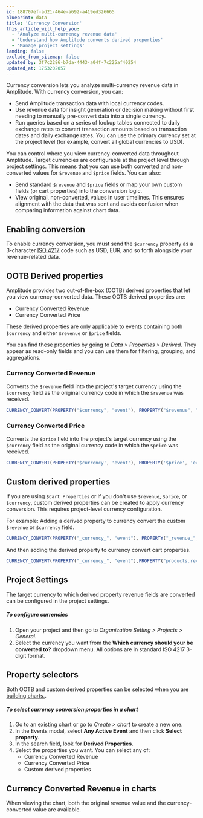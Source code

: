 ```yaml
---
id: 188707ef-ad21-464e-a692-a419ed326665
blueprint: data
title: 'Currency Conversion'
this_article_will_help_you:
  - 'Analyze multi-currency revenue data'
  - 'Understand how Amplitude converts derived properties'
  - 'Manage project settings'
landing: false
exclude_from_sitemap: false
updated_by: 3f7c2286-b7da-4443-a04f-7c225af40254
updated_at: 1753202057
---
```


Currency conversion lets you analyze multi-currency revenue data in Amplitude. With currency conversion, you can:
- Send Amplitude transaction data with local currency codes.
- Use revenue data for insight generation or decision making without first needing to manually pre-convert data into a single currency.
- Run queries based on a series of lookup tables connected to daily exchange rates to convert transaction amounts based on transaction dates and daily exchange rates. You can use the primary currency set at the project level (for example, convert all global currencies to USD).

You can control where you view currency-converted data throughout Amplitude. Target currencies are configurable at the project level through project settings. This means that you can use both converted and non-converted values for `$revenue` and `$price` fields. You can also:

- Send standard `$revenue` and `$price` fields or map your own custom fields (or cart properties) into the conversion logic.
- View original, non-converted, values in user timelines. This ensures alignment with the data that was sent and avoids confusion when comparing information against chart data.

## Enabling conversion

To enable currency conversion, you must send the `$currency` property as a 3-character [ISO 4217](https://www.iban.com/currency-codes) code such as USD, EUR, and so forth alongside your revenue-related data. 

## OOTB Derived properties

Amplitude provides two out-of-the-box (OOTB) derived properties that let you view currency-converted data. These OOTB derived properties are:

- Currency Converted Revenue
- Currency Converted Price

These derived properties are only applicable to events containing both `$currency` and either `$revenue` or `$price` fields. 

You can find these properties by going to *Data > Properties > Derived*. They appear as read-only fields and you can use them for filtering, grouping, and aggregations. 

### Currency Converted Revenue

Converts the `$revenue` field into the project's target currency using the `$currency` field as the original currency code in which the `$revenue` was received.

```typescript
CURRENCY_CONVERT(PROPERTY("$currency", "event"), PROPERTY("$revenue", "event"))
```
### Currency Converted Price

Converts the `$price` field into the project's target currency using the `$currency` field as the original currency code in which the `$price` was received. 

```typescript
CURRENCY_CONVERT(PROPERTY('$currency', 'event'), PROPERTY('$price', 'event'))
```

## Custom derived properties

If you are using `$Cart Properties` or if you don't use `$revenue`, `$price`, or `$currency`, custom derived properties can be created to apply currency conversion. This requires project-level currency configuration. 

For example:
Adding a derived property to currency convert the custom `$revenue` or `$currency` field.

```typescript
CURRENCY_CONVERT(PROPERTY("_currency_", "event"), PROPERTY("_revenue_", "event"))
```

And then adding the derived property to currency convert cart properties.

```typescript
CURRENCY_CONVERT(PROPERTY("_currency_", "event"),PROPERTY("products.revenue", "event"))
```

## Project Settings

The target currency to which derived property revenue fields are converted can be configured in the project settings.

##### To configure currencies

1. Open your project and then go to *Organization Setting > Projects > General*.
2. Select the currency you want from the **Which currency should your be converted to?** dropdown menu.
All options are in standard ISO 4217 3-digit format.

## Property selectors

Both OOTB and custom derived properties can be selected when you are [building charts.](/docs/get-started/create-a-chart). 

##### To select currency conversion properties in a chart

1. Go to an existing chart or go to *Create > chart* to create a new one.
2. In the Events modal, select **Any Active Event** and then click **Select property**.
3. In the search field, look for **Derived Properties**. 
4. Select the properties you want. You can select any of:
    - Currency Converted Revenue
    - Currency Converted Price
    - Custom derived properties

## Currency Converted Revenue in charts

When viewing the chart, both the original revenue value and the currency-converted value are available.